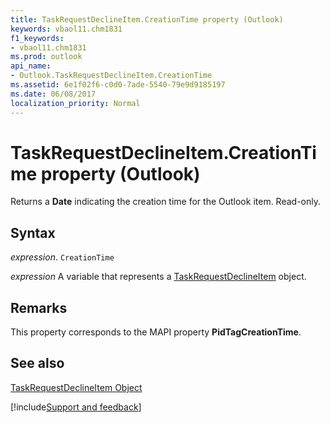 ```yaml
---
title: TaskRequestDeclineItem.CreationTime property (Outlook)
keywords: vbaol11.chm1831
f1_keywords:
- vbaol11.chm1831
ms.prod: outlook
api_name:
- Outlook.TaskRequestDeclineItem.CreationTime
ms.assetid: 6e1f02f6-c0d0-7ade-5540-79e9d9185197
ms.date: 06/08/2017
localization_priority: Normal
---
```



# TaskRequestDeclineItem.CreationTime property (Outlook)

Returns a **Date** indicating the creation time for the Outlook item. Read-only.


## Syntax

_expression_. `CreationTime`

_expression_ A variable that represents a [TaskRequestDeclineItem](Outlook.TaskRequestDeclineItem.md) object.


## Remarks

This property corresponds to the MAPI property  **PidTagCreationTime**.


## See also


[TaskRequestDeclineItem Object](Outlook.TaskRequestDeclineItem.md)

[!include[Support and feedback](~/includes/feedback-boilerplate.md)]